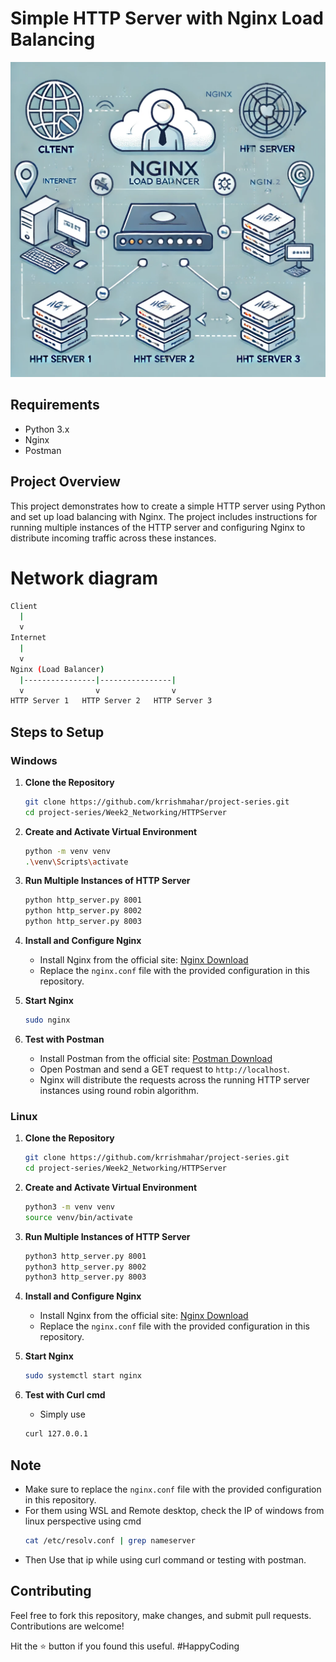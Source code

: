 # Simple HTTP Server with Nginx Load Balancing

![Network Diagram](network_diagram.png)

## Requirements

- Python 3.x
- Nginx
- Postman 

## Project Overview

This project demonstrates how to create a simple HTTP server using Python and set up load balancing with Nginx. The project includes instructions for running multiple instances of the HTTP server and configuring Nginx to distribute incoming traffic across these instances.

# Network diagram
```sh
Client
  |
  v
Internet
  |
  v
Nginx (Load Balancer)
  |----------------|----------------|
  v                v                v
HTTP Server 1   HTTP Server 2   HTTP Server 3
```

## Steps to Setup

### Windows

1. **Clone the Repository**

    ```sh
    git clone https://github.com/krrishmahar/project-series.git
    cd project-series/Week2_Networking/HTTPServer
    ```

2. **Create and Activate Virtual Environment**

    ```sh
    python -m venv venv
    .\venv\Scripts\activate
    ```

3. **Run Multiple Instances of HTTP Server**

    ```sh
    python http_server.py 8001
    python http_server.py 8002
    python http_server.py 8003
    ```

4. **Install and Configure Nginx**

    - Install Nginx from the official site: [Nginx Download](https://nginx.org/en/download.html)
    - Replace the `nginx.conf` file with the provided configuration in this repository.

5. **Start Nginx**

    ```sh
    sudo nginx
    ```

6. **Test with Postman**
    - Install Postman from the official site: [Postman Download](https://www.postman.com/downloads/)
    - Open Postman and send a GET request to `http://localhost`.
    - Nginx will distribute the requests across the running HTTP server instances using round robin algorithm.

### Linux

1. **Clone the Repository**

    ```bash
    git clone https://github.com/krrishmahar/project-series.git
    cd project-series/Week2_Networking/HTTPServer
    ```

2. **Create and Activate Virtual Environment**

    ```bash
    python3 -m venv venv
    source venv/bin/activate
    ```


3. **Run Multiple Instances of HTTP Server**

    ```bash
    python3 http_server.py 8001
    python3 http_server.py 8002
    python3 http_server.py 8003
    ```

4. **Install and Configure Nginx**

    - Install Nginx from the official site: [Nginx Download](https://nginx.org/en/download.html)
    - Replace the `nginx.conf` file with the provided configuration in this repository.

5. **Start Nginx**

    ```bash
    sudo systemctl start nginx
    ```

6. **Test with Curl cmd**

    - Simply use 
    ``` bash
    curl 127.0.0.1
    ```

## Note 
- Make sure to replace the `nginx.conf` file with the provided configuration in this repository.
- For them using WSL and Remote desktop, check the IP of windows from linux perspective using cmd
    ``` bash
    cat /etc/resolv.conf | grep nameserver
    ```
- Then Use that ip while using curl command or testing with postman.
    
    
## Contributing

Feel free to fork this repository, make changes, and submit pull requests. Contributions are welcome!

Hit the ⭐ button if you found this useful. #HappyCoding
